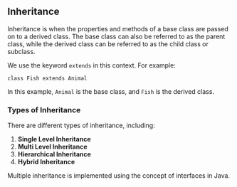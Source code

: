
## Inheritance

Inheritance is when the properties and methods of a base class are passed on to a derived class. The base class can also be referred to as the parent class, while the derived class can be referred to as the child class or subclass.

We use the keyword `extends` in this context. For example:

```
class Fish extends Animal
```

In this example, `Animal` is the base class, and `Fish` is the derived class.

### Types of Inheritance

There are different types of inheritance, including:

1. **Single Level Inheritance**
2. **Multi Level Inheritance**
3. **Hierarchical Inheritance**
4. **Hybrid Inheritance**

Multiple inheritance is implemented using the concept of interfaces in Java.
